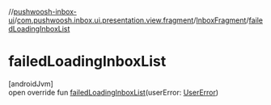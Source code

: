 //[pushwoosh-inbox-ui](../../../index.md)/[com.pushwoosh.inbox.ui.presentation.view.fragment](../index.md)/[InboxFragment](index.md)/[failedLoadingInboxList](failed-loading-inbox-list.md)

# failedLoadingInboxList

[androidJvm]\
open override fun [failedLoadingInboxList](failed-loading-inbox-list.md)(userError: [UserError](../../com.pushwoosh.inbox.ui.presentation.data/-user-error/index.md))
